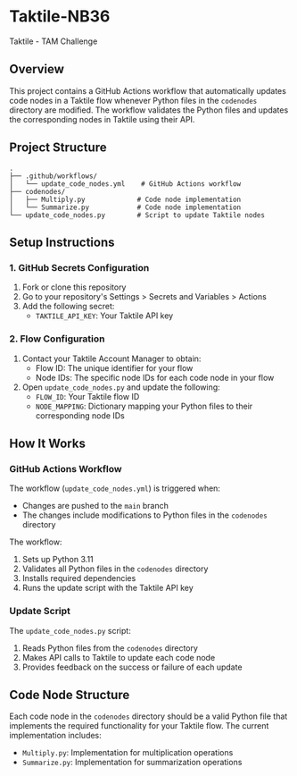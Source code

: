 # Taktile-NB36
Taktile - TAM Challenge

## Overview
This project contains a GitHub Actions workflow that automatically updates code nodes in a Taktile flow whenever Python files in the `codenodes` directory are modified. The workflow validates the Python files and updates the corresponding nodes in Taktile using their API.

## Project Structure
```
.
├── .github/workflows/
│   └── update_code_nodes.yml    # GitHub Actions workflow
├── codenodes/
│   ├── Multiply.py             # Code node implementation
│   └── Summarize.py            # Code node implementation
└── update_code_nodes.py        # Script to update Taktile nodes
```

## Setup Instructions

### 1. GitHub Secrets Configuration
1. Fork or clone this repository
2. Go to your repository's Settings > Secrets and Variables > Actions
3. Add the following secret:
   - `TAKTILE_API_KEY`: Your Taktile API key

### 2. Flow Configuration
1. Contact your Taktile Account Manager to obtain:
   - Flow ID: The unique identifier for your flow
   - Node IDs: The specific node IDs for each code node in your flow
2. Open `update_code_nodes.py` and update the following:
   - `FLOW_ID`: Your Taktile flow ID
   - `NODE_MAPPING`: Dictionary mapping your Python files to their corresponding node IDs

## How It Works

### GitHub Actions Workflow
The workflow (`update_code_nodes.yml`) is triggered when:
- Changes are pushed to the `main` branch
- The changes include modifications to Python files in the `codenodes` directory

The workflow:
1. Sets up Python 3.11
2. Validates all Python files in the `codenodes` directory
3. Installs required dependencies
4. Runs the update script with the Taktile API key

### Update Script
The `update_code_nodes.py` script:
1. Reads Python files from the `codenodes` directory
2. Makes API calls to Taktile to update each code node
3. Provides feedback on the success or failure of each update

## Code Node Structure
Each code node in the `codenodes` directory should be a valid Python file that implements the required functionality for your Taktile flow. The current implementation includes:
- `Multiply.py`: Implementation for multiplication operations
- `Summarize.py`: Implementation for summarization operations

